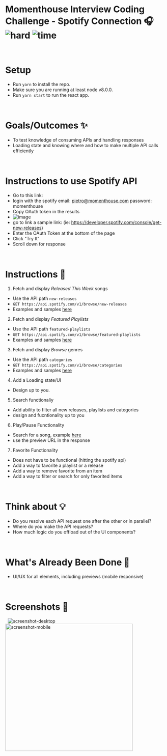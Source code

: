 # Momenthouse Interview Coding Challenge - Spotify Connection 🎧 &nbsp; ![hard](https://img.shields.io/badge/-Hard-red) ![time](https://img.shields.io/badge/%E2%8F%B0-60m-blue) 

&nbsp;
# Setup
-  Run `yarn` to install the repo.
- Make sure you are running at least node v8.0.0.
- Run `yarn start` to run the react app.

&nbsp;
# Goals/Outcomes ✨
- To test knowledge of consuming APIs and handling responses
- Loading state and knowing where and how to make multiple API calls efficiently


&nbsp;
# Instructions to use Spotify API
- Go to this link: 
- login with the spotify email: pietro@momenthouse.com password: momenthouse
- Copy OAuth token in the results
- ![image](https://user-images.githubusercontent.com/15001110/144375770-e46db67d-db96-44c7-b64d-512c748701f4.png)
- go to link a sample link: (ie: https://developer.spotify.com/console/get-new-releases)
- Enter the OAuth Token at the bottom of the page
- Click "Try It"
- Scroll down for response


&nbsp;
# Instructions 📖
1. Fetch and display *Released This Week* songs
  - Use the API path `new-releases`
  - `GET https://api.spotify.com/v1/browse/new-releases`
  - Examples and samples [here](https://developer.spotify.com/console/get-new-releases)


2. Fetch and display *Featured Playlists*
  - Use the API path `featured-playlists`
  - `GET https://api.spotify.com/v1/browse/featured-playlists`
  - Examples and samples [here](https://developer.spotify.com/console/get-featured-playlists)


3. Fetch and display *Browse* genres
  - Use the API path `categories`
  - `GET https://api.spotify.com/v1/browse/categories`
  - Examples and samples [here](https://developer.spotify.com/console/get-browse-categories)

4. Add a Loading state/UI
  - Design up to you.

5. Search functionaliy
 - Add ability to filter all new releases, playlists and categories
 - design and fucntionality up to you

6. Play/Pause Functionality
  - Search for a song, example [here](https://developer.spotify.com/console/get-search-item)
  - use the preview URL in the response

7. Favorite Functionality
  - Does not have to be functional (hitting the spotify api)
  - Add a way to favorite a playlist or a release
  - Add a way to remove favorite from an item
  - Add a way to filter or search for only favorited items

&nbsp;
# Think about 💡
- Do you resolve each API request one after the other or in parallel?
- Where do you make the API requests?
- How much logic do you offload out of the UI components?

&nbsp;
# What's Already Been Done 🏁
- UI/UX for all elements, including previews (mobile responsive)

&nbsp;
# Screenshots 🌄
&nbsp;
![screenshot-desktop](https://puu.sh/GwPLE/3be580156a.png)
<img alt="screenshot-mobile" width=400 src="https://puu.sh/GwPLS/0bcb566d23.png" />
